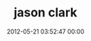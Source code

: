 ---
title: "jason clark"
date: 2012-05-21 03:52:47 00:00
permalink: /jaclark
twitter: "jaclark"
likes: [53,84,515,604,1344]
id: 526
gravatar: "http://www.gravatar.com/avatar/dd6284aeeda2e1a400252f5d6ab54fa3"
---